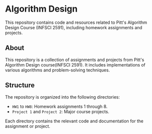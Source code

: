# Algorithm Design

This repository contains code and resources related to Pitt's Algorithm Design Course (INFSCI 2591), including homework assignments and projects.

## About

This repository is a collection of assignments and projects from Pitt's Algorithm Design course(INFSCI 2591). It includes implementations of various algorithms and problem-solving techniques.

## Structure

The repository is organized into the following directories:

- `HW1` to `HW8`: Homework assignments 1 through 8.
- `Project 1` and `Project 2`: Major course projects.

Each directory contains the relevant code and documentation for the assignment or project.
